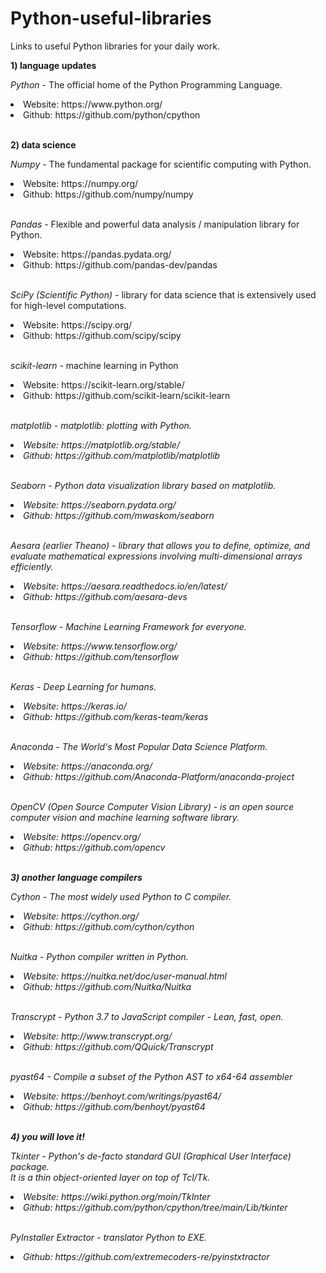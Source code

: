 # Python-useful-libraries

Links to useful Python libraries for your daily work.

<b>1) language updates</b>

<i>Python</i> - The official home of the Python Programming Language.
<li>Website: https://www.python.org/</li>
<li>Github: https://github.com/python/cpython</li>

</br>

<b>2) data science</b>

<i>Numpy</i> - The fundamental package for scientific computing with Python.
<li>Website: https://numpy.org/</li>
<li>Github: https://github.com/numpy/numpy</li>

</br>

<i>Pandas</i> - Flexible and powerful data analysis / manipulation library for Python.
<li>Website: https://pandas.pydata.org/</li>
<li>Github: https://github.com/pandas-dev/pandas</li>

</br>

<i>SciPy (Scientific Python)</i> - library for data science that is extensively used for high-level computations.
<li>Website: https://scipy.org/</li>
<li>Github: https://github.com/scipy/scipy</li>

</br>

<i>scikit-learn</i> -  machine learning in Python
<li>Website: https://scikit-learn.org/stable/</li>
<li>Github: https://github.com/scikit-learn/scikit-learn</li>

</br>

<i>matplotlib<i> - matplotlib: plotting with Python.
<li>Website: https://matplotlib.org/stable/</li>
<li>Github: https://github.com/matplotlib/matplotlib</li>

</br>

<i>Seaborn</i> - Python data visualization library based on matplotlib.
<li>Website: https://seaborn.pydata.org/</li>
<li>Github: https://github.com/mwaskom/seaborn</li>

</br>

<i>Aesara (earlier Theano)</i> - library that allows you to define, optimize, and evaluate mathematical expressions involving multi-dimensional arrays efficiently.  
<li>Website: https://aesara.readthedocs.io/en/latest/</li>
<li>Github: https://github.com/aesara-devs</li>

</br>

<i>Tensorflow</i> - Machine Learning Framework for everyone.
<li>Website: https://www.tensorflow.org/</li>
<li>Github: https://github.com/tensorflow</li>

</br>

<i>Keras</i> - Deep Learning for humans.
<li>Website: https://keras.io/</li>
<li>Github: https://github.com/keras-team/keras</li>

</br>

<i>Anaconda</i> - The World's Most Popular Data Science Platform.
<li>Website: https://anaconda.org/</li>
<li>Github: https://github.com/Anaconda-Platform/anaconda-project</li>

</br>

<i>OpenCV (Open Source Computer Vision Library)</i> - is an open source computer vision and machine learning software library.
<li>Website: https://opencv.org/</li>
<li>Github: https://github.com/opencv</li>

</br>

<b>3) another language compilers</b>

<i>Cython</i> - The most widely used Python to C compiler.
<li>Website: https://cython.org/</li>
<li>Github: https://github.com/cython/cython</li>

</br>

<i>Nuitka</i> - Python compiler written in Python.
<li>Website: https://nuitka.net/doc/user-manual.html</li>
<li>Github: https://github.com/Nuitka/Nuitka</li>

</br>

<i>Transcrypt</i> - Python 3.7 to JavaScript compiler - Lean, fast, open.
<li>Website: http://www.transcrypt.org/</li>
<li>Github: https://github.com/QQuick/Transcrypt</li>

</br>

<i>pyast64</i> - Compile a subset of the Python AST to x64-64 assembler
<li>Website: https://benhoyt.com/writings/pyast64/</li>
<li>Github: https://github.com/benhoyt/pyast64</li>

</br>

<b>4) you will love it!</b>

<i>Tkinter</i> - Python's de-facto standard GUI (Graphical User Interface) package. </br>
It is a thin object-oriented layer on top of Tcl/Tk.
<li>Website: https://wiki.python.org/moin/TkInter</li>
<li>Github: https://github.com/python/cpython/tree/main/Lib/tkinter</li>

</br>

<i>PyInstaller Extractor</i> - translator Python to EXE.
<li>Github: https://github.com/extremecoders-re/pyinstxtractor</li>

</br>

</br>
